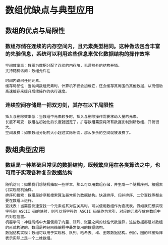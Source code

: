 # 数组优缺点与典型应用

## 数组的优点与局限性

### 数组存储在连续的内存空间内，且元素类型相同。这种做法包含丰富的先验信息，系统可以利用这些信息来优化数据结构的操作效率

    空间效率高：数组为数据分配了连续的内存块，无须额外的结构开销。
    支持随机访问：数组允许在 

    时间内访问任何元素。
    缓存局部性：当访问数组元素时，计算机不仅会加载它，还会缓存其周围的其他数据，从而借助高速缓存来提升后续操作的执行速度。

### 连续空间存储是一把双刃剑，其存在以下局限性

    插入与删除效率低：当数组中元素较多时，插入与删除操作需要移动大量的元素。
    长度不可变：数组在初始化后长度就固定了，扩容数组需要将所有数据复制到新数组，开销很大。
    空间浪费：如果数组分配的大小超过实际所需，那么多余的空间就被浪费了。

## 数组典型应用

### 数组是一种基础且常见的数据结构，既频繁应用在各类算法之中，也可用于实现各种复杂数据结构

    随机访问：如果我们想随机抽取一些样本，那么可以用数组存储，并生成一个随机序列，根据索引实现随机抽样。
    排序和搜索：数组是排序和搜索算法最常用的数据结构。快速排序、归并排序、二分查找等都主要在数组上进行。
    查找表：当需要快速查找一个元素或其对应关系时，可以使用数组作为查找表。假如我们想实现字符到 ASCII 码的映射，则可以将字符的 ASCII 码值作为索引，对应的元素存放在数组中的对应位置。
    机器学习：神经网络中大量使用了向量、矩阵、张量之间的线性代数运算，这些数据都是以数组的形式构建的。数组是神经网络编程中最常使用的数据结构。
    数据结构实现：数组可以用于实现栈、队列、哈希表、堆、图等数据结构。例如，图的邻接矩阵表示实际上是一个二维数组。
